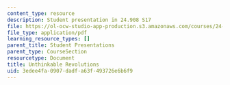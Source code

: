 ```yaml
---
content_type: resource
description: Student presentation in 24.908 S17
file: https://ol-ocw-studio-app-production.s3.amazonaws.com/courses/24-908-creole-language-and-caribbean-identities-spring-2017/3edee4fa0907dadfa63f493726e6b6f9_MIT24_908s17_UnthinkableRevolutions.pdf
file_type: application/pdf
learning_resource_types: []
parent_title: Student Presentations
parent_type: CourseSection
resourcetype: Document
title: Unthinkable Revolutions
uid: 3edee4fa-0907-dadf-a63f-493726e6b6f9
---
```

